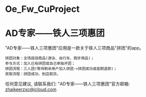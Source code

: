# Oe_Fw_CuProject
# AD专家——铁人三项惠团

  "AD专家——铁人三项惠团"应用是一款关于铁人三项商品"拼团"的app。

    拼团对象：全场田径商品(游泳、自行车、跑步用品)；
    参与方式：加入已有拼团或自己单独开团；
    拼团流程：三人团(等待剩余用户加入拼团->拼团成功或逾期退款)；
    获取流程：拼团成功、到店取货。

   任何意见建议, 请联系我们: 
   "AD专家——铁人三项惠团"官方邮箱: zhaikeerzxc@icloud.com
